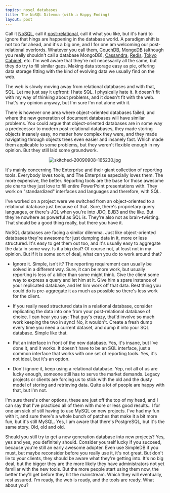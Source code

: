 ```yaml
---
topics: nosql databases
title: The NoSQL Dilemma (with a Happy Ending)
layout: post
---
```

Call it [NoSQL](http://voodootikigod.com/nosql-a-modest-proposal), call it [post-relational](http://therealadam.com/archive/2009/08/31/its-not-nosql-its-post-relational/), call it what you like, but it's hard to ignore that hings are happening in the database world. A paradigm shift is not too far ahead, and it's a big one, and I for one am welcoming our post-relational overlords. Whatever you call them, [CouchDB](http://couchdb.apache.org/), [MongoDB](http://www.mongodb.org/) (although you really shouldn't call a database MongoDB), [Cassandra](http://incubator.apache.org/cassandra/), [Redis](http://code.google.com/p/redis/), [Tokyo Cabinet](http://1978th.net/tokyocabinet/), etc. I'm well aware that they're not necessarily all the same, but they do try to fill similar gaps. Making data storage easy as pie, offering data storage fitting with the kind of evolving data we usually find on the web.

The web is slowly moving away from relational databases and with that, SQL. Let me just say it upfront: I hate SQL. I physically hate it. It doesn't fit with my way of thinking about problems, and it doesn't fit with the web. That's my opinion anyway, but I'm sure I'm not alone with it.

There is however one area where object-oriented databases failed, and where the new generation of document databases will have similar problems. You could argue that object-oriented databases are in some way a predecessor to modern post-relational databases, they made storing objects insanely easy, no matter how complex they were, and they made navigating through objects trees even easier and insanely fast. Which made them applicable to some problems, but they weren't flexible enough in my opinion. But they still laid some groundwork.

<div style="width:100%; text-align:center">
<img src="http://img.skitch.com/20090908-cmhe5mk953kst1je4kji3qub2p.jpg" alt="skitched-20090908-165230.jpg"/>
</div>

It's mainly concerning The Enterprise and their giant collection of reporting tools. Everybody loves tools, and The Enterprise especially loves them. The more expensive, the better. Reporting tools are the base for those awesome pie charts they just love to fill entire PowerPoint presentations with. They work on "standardized" interfaces and languages and therefore, with SQL.

I've worked on a project were we switched from an object-oriented to a relational database just because of that. Sure, there's proprietary query languages, or there's JQL when you're into JDO, EJB3 and the like. But they're nowhere as powerful as SQL is. They're also not as brain-twisting. That should be a good thing really, but there you have it.

NoSQL databases are facing a similar dilemma. Just like object-oriented databases they're awesome for just dumping data in it, more or less structured. It's easy to get them out too, and it's usually easy to aggregate the data in some way. Is it a big deal? Of course not, at least not in my opinion. But if it is some sort of deal, what can you do to work around that?

* Ignore it. Simple, isn't it? The reporting requirement can usually be solved in a different way. Sure, it can be more work, but usually reporting is less of a killer than some might think. Give the client some way to express a query and let him at it. Give him a spare instance of your replicated database, and let him work off that data. Best thing you could do is pre-aggregate it as much as possible so there's less work for the client.

* If you really need structured data in a relational database, consider replicating the data into one from your post-relational database of choice. I can hear you say: That guy's crazy, that'd involve so much work keeping the two in sync! No, it wouldn't. Create a fresh dump every time you need a current dataset, and dump it into your SQL database. Simple like that.

* Put an interface in front of the new database. Yes, it's insane, but I've done it, and it works. It doesn't have to be an SQL interface, just a common interface that works with one set of reporting tools. Yes, it's not ideal, but it's an option.

* Don't ignore it, keep using a relational database. Yep, not all of us are lucky enough, someone still has to serve the market demands. Legacy projects or clients are forcing us to stick with the old and the dusty model of storing and retrieving data. Quite a lot of people are happy with that, but I'm not.

I'm sure there's other options, these are just off the top of my head, and I can say that I've practiced all of them with more or less good results.. I for one am sick of still having to use MySQL on new projects. I've had my fun with it, and sure there's a whole bunch of patches that make it a bit more fun, but it's still MySQL. Yes, I am aware that there's PostgreSQL, but it's the same story. Old, old and old.

Should you still try to get a new generation database into new projects? Yes, yes and yes, you definitely should. Consider yourself lucky if you succeed, because you're still an early awesome adopter. Even use SimpleDB if you must, but maybe reconsider before you really use it, it's not great. But don't lie to your clients, they should be aware what they're getting into. It's no big deal, but the bigger they are the more likely they have administrators not yet familiar with the new tools. But the more people start using them now, the better they'll get before they hit the mainstream. Which they will eventually, rest assured. I'm ready, the web is ready, and the tools are ready. What about you?